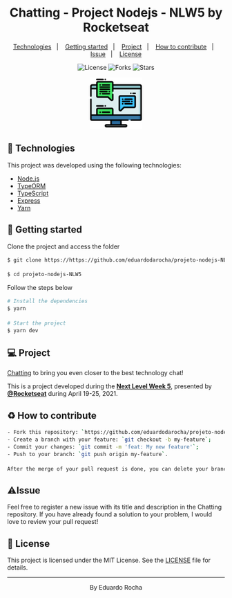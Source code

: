 <h1 align="center">
    Chatting - Project Nodejs - NLW5 by Rocketseat
    <!-- <img alt="Podcastr" title="Podcastr" src=".github/podcastr.svg" /> -->
</h1>

<p align="center">
  <a href="#technologies">Technologies</a>&nbsp;&nbsp;&nbsp;|&nbsp;&nbsp;&nbsp;
  <a href="#-layout">Getting started</a>&nbsp;&nbsp;&nbsp;|&nbsp;&nbsp;&nbsp;
  <a href="#-project">Project</a>&nbsp;&nbsp;&nbsp;|&nbsp;&nbsp;&nbsp;
  <a href="#-How to contribute">How to contribute</a>&nbsp;&nbsp;&nbsp;|&nbsp;&nbsp;&nbsp;
  <a href="#-Issue">Issue</a>&nbsp;&nbsp;&nbsp;|&nbsp;&nbsp;&nbsp;
  <!-- <a href="#-layout">Layout</a>&nbsp;&nbsp;&nbsp;|&nbsp;&nbsp;&nbsp; -->
  <a href="#-license">License</a>
</p>

<p align="center">
  <img  src="https://img.shields.io/static/v1?label=license&message=MIT&color=5965E0&labelColor=121214" alt="License">
  <img src="https://img.shields.io/github/forks/eduardodarocha/projeto-nodejs-NLW5?label=forks&message=MIT&color=5965E0&labelColor=121214" alt="Forks">
  <img src="https://img.shields.io/github/stars/eduardodarocha/projeto-nodejs-NLW5?label=stars&message=MIT&color=5965E0&labelColor=121214" alt="Stars">
  
  <br>

<p align="center">
  <img alt="Chat" src=".github/web-chat.png" width="120px">
</p>

## 🧪 Technologies

This project was developed using the following technologies:

- [Node.js](https://nodejs.org)
- [TypeORM](https://typeorm.io)
- [TypeScript](https://www.typescriptlang.org/)
- [Express](https://expressjs.com/)
- [Yarn](https://yarnpkg.com/)

## 🚀 Getting started

Clone the project and access the folder

```bash
$ git clone https://https://github.com/eduardodarocha/projeto-nodejs-NLW5.git

$ cd projeto-nodejs-NLW5
```
Follow the steps below

```bash
# Install the dependencies
$ yarn

# Start the project
$ yarn dev
```

## 💻 Project

[Chatting](https://github.com/eduardodarocha/projeto-nodejs-NLW5) to bring you even closer to the best technology chat!
<!-- [Chat](https://podcastr-nlw.vercel.app/) to bring you even closer to the best technology podcasts! -->

This is a project developed during the **[Next Level Week 5](https://nextlevelweek.com/)**, presented by **[@Rocketseat](https://github.com/Rocketseat)** during April 19-25, 2021.

## ♻️ How to contribute

```bash
- Fork this repository: `https://github.com/eduardodarocha/projeto-nodejs-NLW5.git`;
- Create a branch with your feature: `git checkout -b my-feature`;
- Commit your changes: `git commit -m 'feat: My new feature'`; 
- Push to your branch: `git push origin my-feature`.

After the merge of your pull request is done, you can delete your branch. 
```
## ⚠️Issue
Feel free to register a new issue with its title and description in the Chatting repository. If you have already found a solution to your problem, I would love to review your pull request!

## 📝 License

This project is licensed under the MIT License. See the [LICENSE](https://github.com/eduardodarocha/projeto-nodejs-NLW5/blob/main/LICENSE) file for details.

---

<p align="center">By Eduardo Rocha</p>
